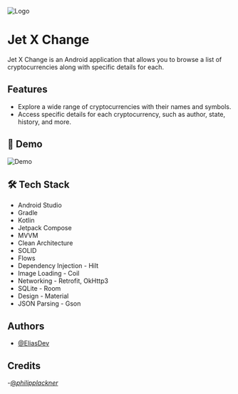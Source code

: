 
![Logo](https://i.imgur.com/4zDJLON.jpg)

# Jet X Change

Jet X Change is an Android application that allows you to browse a list of cryptocurrencies along with specific details for each.

## Features

- Explore a wide range of cryptocurrencies with their names and symbols.
- Access specific details for each cryptocurrency, such as author, state, history, and more.



## 🎥 Demo

![Demo](https://i.imgur.com/Ybz7r60.gif)



## 🛠 Tech Stack

- Android Studio
- Gradle
- Kotlin
- Jetpack Compose
- MVVM
- Clean Architecture
- SOLID
- Flows
- Dependency Injection - Hilt
- Image Loading - Coil
- Networking - Retrofit, OkHttp3
- SQLite - Room
- Design - Material
- JSON Parsing - Gson




## Authors

- [@EliasDev](https://github.com/eliastomas11)


## Credits

-[@_philipplackner_](https://github.com/philipplackner)
